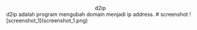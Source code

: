 <center>d2ip</center>
d2ip adalah program mengubah domain menjadi ip address.
# screenshot
![screenshot_1](screenshot_1.png)
